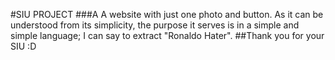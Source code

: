 #SIU PROJECT
###A A website with just one photo and button. As it can be understood from its simplicity, the purpose it serves is in a simple and simple language; I can say to extract "Ronaldo Hater".
##Thank you for your SIU :D